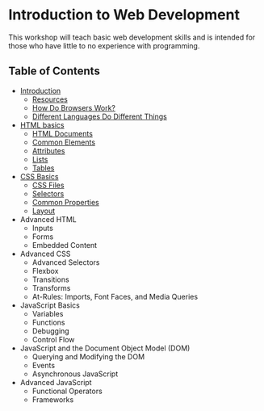 # Introduction to Web Development

This workshop will teach basic web development skills and is intended for those who have little to no experience with programming.

## Table of Contents

* [Introduction](https://github.com/mrnyby/i2wd-workshop/blob/master/introduction.md)
  * [Resources](https://github.com/mrnyby/i2wd-workshop/blob/master/introduction.md#resources)
  * [How Do Browsers Work?](https://github.com/mrnyby/i2wd-workshop/blob/master/introduction.md#how-do-browsers-work)
  * [Different Languages Do Different Things](https://github.com/mrnyby/i2wd-workshop/blob/master/introduction.md#different-languages-do-different-things)
* [HTML basics](https://github.com/mrnyby/i2wd-workshop/blob/master/html-basics.md)
  * [HTML Documents](https://github.com/mrnyby/i2wd-workshop/blob/master/html-basics.md#html-documents)
  * [Common Elements](https://github.com/mrnyby/i2wd-workshop/blob/master/html-basics.md#common-elements)
  * [Attributes](https://github.com/mrnyby/i2wd-workshop/blob/master/html-basics.md#attributes)
  * [Lists](https://github.com/mrnyby/i2wd-workshop/blob/master/html-basics.md#lists)
  * [Tables](https://github.com/mrnyby/i2wd-workshop/blob/master/html-basics.md#tables)
* [CSS Basics](https://github.com/mrnyby/i2wd-workshop/blob/master/css-basics.md)
  * [CSS Files](https://github.com/mrnyby/i2wd-workshop/blob/master/css-basics.md#css-files)
  * [Selectors](https://github.com/mrnyby/i2wd-workshop/blob/master/css-basics.md#selectors)
  * [Common Properties](https://github.com/mrnyby/i2wd-workshop/blob/master/css-basics.md#common-properties)
  * [Layout](https://github.com/mrnyby/i2wd-workshop/blob/master/css-basics.md#layout)
* Advanced HTML
  * Inputs
  * Forms
  * Embedded Content
* Advanced CSS
  * Advanced Selectors
  * Flexbox
  * Transitions
  * Transforms
  * At-Rules: Imports, Font Faces, and Media Queries
* JavaScript Basics
  * Variables
  * Functions
  * Debugging
  * Control Flow
* JavaScript and the Document Object Model (DOM)
  * Querying and Modifying the DOM
  * Events
  * Asynchronous JavaScript
* Advanced JavaScript
  * Functional Operators
  * Frameworks
